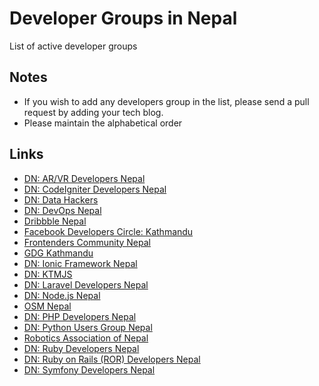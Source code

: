 # Developer Groups in Nepal
List of active developer groups

Notes
---------
- If you wish to add any developers group in the list, please send a pull request by adding your tech blog.
- Please maintain the alphabetical order

Links
---------
* [DN: AR/VR Developers Nepal](https://www.facebook.com/groups/vrnepal/)
* [DN: CodeIgniter Developers Nepal](https://www.facebook.com/groups/codeigniter.nepal/)
* [DN: Data Hackers](https://www.facebook.com/groups/1621687984734559/)
* [DN: DevOps Nepal](https://www.facebook.com/groups/devops.nepal/)
* [Dribbble Nepal](https://www.facebook.com/groups/1617837981805541/)
* [Facebook Developers Circle: Kathmandu](https://www.facebook.com/groups/1741843536047014/)
* [Frontenders Community Nepal](https://www.facebook.com/groups/frontenderscommnunitynepal/)
* [GDG Kathmandu](https://www.facebook.com/groups/gdgktm/)
* [DN: Ionic Framework Nepal](https://www.facebook.com/groups/1662197017373864/)
* [DN: KTMJS](https://www.facebook.com/groups/443642025803350/)
* [DN: Laravel Developers Nepal](https://www.facebook.com/groups/laravel.nepal/)
* [DN: Node.js Nepal](https://www.facebook.com/groups/nodejsnepal/)
* [OSM Nepal](https://www.facebook.com/groups/mapkathmandu/)
* [DN: PHP Developers Nepal](https://www.facebook.com/groups/109070762572263/)
* [DN: Python Users Group Nepal](https://www.facebook.com/groups/pythonnepal/)
* [Robotics Association of Nepal](https://facebook.com/groups/nepal.ran)
* [DN: Ruby Developers Nepal](https://www.facebook.com/groups/rubydevelopersnepal/)
* [DN: Ruby on Rails (ROR) Developers Nepal](https://www.facebook.com/groups/nepaleserordeveloper/)
* [DN: Symfony Developers Nepal](https://www.facebook.com/groups/symfony2nepal/)
